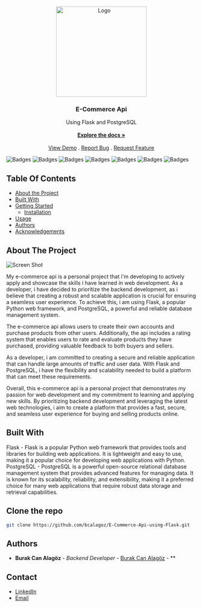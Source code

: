 <br/>
<p align="center">
  <a href="https://github.com/bcalagoz/E-Commerce-Api-using-Flask">
    <img src="https://gcdnb.pbrd.co/images/BlvF8Mnq7aWO.png?o=1" alt="Logo" width="240" height="240">
  </a>

  <h3 align="center">E-Commerce Api</h3>

  <p align="center">
    Using Flask and PostgreSQL
    <br/>
    <br/>
    <a href="https://github.com/bcalagoz/E-Commerce-Api-using-Flask"><strong>Explore the docs »</strong></a>
    <br/>
    <br/>
    <a href="https://github.com/bcalagoz/E-Commerce-Api-using-Flask">View Demo</a>
    .
    <a href="https://github.com/bcalagoz/E-Commerce-Api-using-Flask/issues">Report Bug</a>
    .
    <a href="https://github.com/bcalagoz/E-Commerce-Api-using-Flask/issues">Request Feature</a>
    <br/> 
  </p>
</p>

![Badges](https://img.shields.io/badge/Python-FFD43B?style=for-the-badge&logo=python&logoColor=blue) 
![Badges](https://img.shields.io/badge/PostgreSQL-316192?style=for-the-badge&logo=postgresql&logoColor=white)
![Badges](https://img.shields.io/badge/Flask-000000?style=for-the-badge&logo=flask&logoColor=white)
![Badges](https://badgen.net/badge/Open%20Source%20%3F/Yes%21/blue?icon=github)
![Badges](https://img.shields.io/badge/test-success-success.svg)
![Badges](https://img.shields.io/badge/computer-science-critical.svg)
![Badges](https://img.shields.io/badge/coding-life-red.svg)


## Table Of Contents

* [About the Project](#about-the-project)
* [Built With](#built-with)
* [Getting Started](#getting-started)
  * [Installation](#installation)
* [Usage](#usage)
* [Authors](#authors)
* [Acknowledgements](#acknowledgements)

## About The Project

![Screen Shot](https://pasteboard.co/3DDSSlvAzkuQ.png)

My e-commerce api is a personal project that i'm developing to actively apply and showcase the skills i have learned 
in web development. As a developer, i have decided to prioritize the backend development, as i believe that creating 
a robust and scalable application is crucial for ensuring a seamless user experience. To achieve this, i am using 
Flask, a popular Python web framework, and PostgreSQL, a powerful and reliable database management system.

The e-commerce api allows users to create their own accounts and purchase products from other users. Additionally, 
the api includes a rating system that enables users to rate and evaluate products they have purchased, providing 
valuable feedback to both buyers and sellers.

As a developer, i am committed to creating a secure and reliable application that can handle large amounts of traffic 
and user data. With Flask and PostgreSQL, i have the flexibility and scalability needed to build a platform that can 
meet these requirements.

Overall, this e-commerce api is a personal project that demonstrates my passion for web development and my commitment 
to learning and applying new skills. By prioritizing backend development and leveraging the latest web technologies, 
i aim to create a platform that provides a fast, secure, and seamless user experience for buying and selling products 
online.


## Built With

Flask - Flask is a popular Python web framework that provides tools and libraries for building web applications. It is lightweight and easy to use, making it a popular choice for developing web applications with Python.
PostgreSQL - PostgreSQL is a powerful open-source relational database management system that provides advanced features for managing data. It is known for its scalability, reliability, and extensibility, making it a preferred choice for many web applications that require robust data storage and retrieval capabilities.

## Clone the repo

```sh
git clone https://github.com/bcalagoz/E-Commerce-Api-using-Flask.git
```

## Authors

* **Burak Can Alagöz** - *Backend Developer* - [Burak Can Alagöz](https://github.com/bcalagoz/) - **

## Contact

* [LinkedIn](https://www.linkedin.com/in/burak-can-alagoz/)
* [Email](bclagoz@icloud.com)
